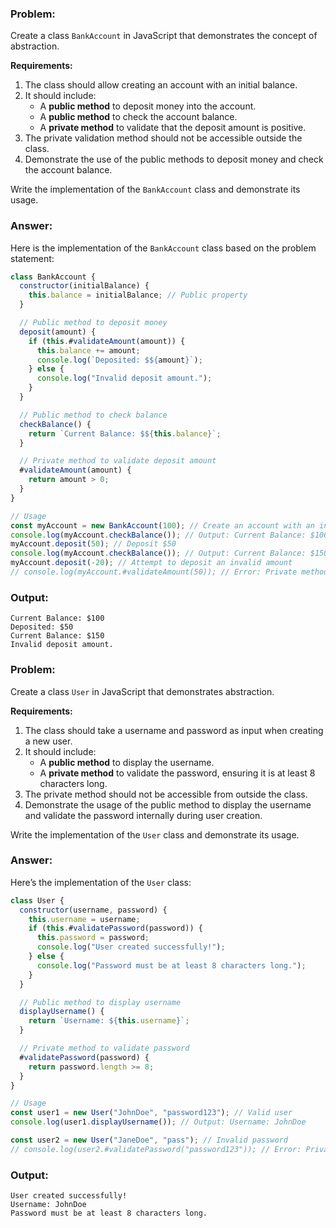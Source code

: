 ### Problem:
Create a class `BankAccount` in JavaScript that demonstrates the concept of abstraction.

**Requirements:**
1. The class should allow creating an account with an initial balance.
2. It should include:
   - A **public method** to deposit money into the account.
   - A **public method** to check the account balance.
   - A **private method** to validate that the deposit amount is positive.
3. The private validation method should not be accessible outside the class.
4. Demonstrate the use of the public methods to deposit money and check the account balance.

Write the implementation of the `BankAccount` class and demonstrate its usage.
### Answer:

Here is the implementation of the `BankAccount` class based on the problem statement:

```javascript
class BankAccount {
  constructor(initialBalance) {
    this.balance = initialBalance; // Public property
  }

  // Public method to deposit money
  deposit(amount) {
    if (this.#validateAmount(amount)) {
      this.balance += amount;
      console.log(`Deposited: $${amount}`);
    } else {
      console.log("Invalid deposit amount.");
    }
  }

  // Public method to check balance
  checkBalance() {
    return `Current Balance: $${this.balance}`;
  }

  // Private method to validate deposit amount
  #validateAmount(amount) {
    return amount > 0;
  }
}

// Usage
const myAccount = new BankAccount(100); // Create an account with an initial balance
console.log(myAccount.checkBalance()); // Output: Current Balance: $100
myAccount.deposit(50); // Deposit $50
console.log(myAccount.checkBalance()); // Output: Current Balance: $150
myAccount.deposit(-20); // Attempt to deposit an invalid amount
// console.log(myAccount.#validateAmount(50)); // Error: Private method
```

### Output:
```plaintext
Current Balance: $100
Deposited: $50
Current Balance: $150
Invalid deposit amount.
```

### Problem:
Create a class `User` in JavaScript that demonstrates abstraction.

**Requirements:**
1. The class should take a username and password as input when creating a new user.
2. It should include:
   - A **public method** to display the username.
   - A **private method** to validate the password, ensuring it is at least 8 characters long.
3. The private method should not be accessible from outside the class.
4. Demonstrate the usage of the public method to display the username and validate the password internally during user creation.

Write the implementation of the `User` class and demonstrate its usage.

### Answer:

Here’s the implementation of the `User` class:

```javascript
class User {
  constructor(username, password) {
    this.username = username;
    if (this.#validatePassword(password)) {
      this.password = password;
      console.log("User created successfully!");
    } else {
      console.log("Password must be at least 8 characters long.");
    }
  }

  // Public method to display username
  displayUsername() {
    return `Username: ${this.username}`;
  }

  // Private method to validate password
  #validatePassword(password) {
    return password.length >= 8;
  }
}

// Usage
const user1 = new User("JohnDoe", "password123"); // Valid user
console.log(user1.displayUsername()); // Output: Username: JohnDoe

const user2 = new User("JaneDoe", "pass"); // Invalid password
// console.log(user2.#validatePassword("password123")); // Error: Private method
```

### Output:
```plaintext
User created successfully!
Username: JohnDoe
Password must be at least 8 characters long.
```